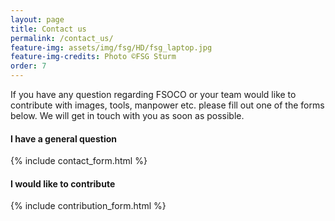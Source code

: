 ```yaml
---
layout: page
title: Contact us
permalink: /contact_us/
feature-img: assets/img/fsg/HD/fsg_laptop.jpg
feature-img-credits: Photo ©FSG Sturm
order: 7
---
```


If you have any question regarding FSOCO or your team would like to contribute with images, tools, manpower etc. please fill out one of the forms below.
We will get in touch with you as soon as possible. 

#### I have a general question
{% include contact_form.html %}

#### I would like to contribute

{% include contribution_form.html %}
